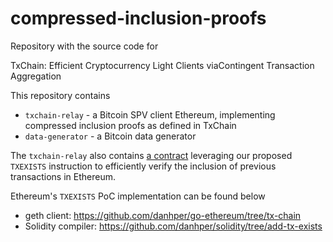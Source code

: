 # compressed-inclusion-proofs

Repository with the source code for

TxChain: Efficient Cryptocurrency Light Clients viaContingent Transaction Aggregation

This repository contains

* `txchain-relay` - a Bitcoin SPV client Ethereum, implementing compressed inclusion proofs as defined in TxChain
* `data-generator` - a Bitcoin data generator

The `txchain-relay` also contains [a contract](./txchain-relay/contracts/TxChecker.sol) leveraging our proposed `TXEXISTS` instruction to efficiently verify the inclusion of previous transactions in Ethereum.

Ethereum's `TXEXISTS` PoC implementation can be found below

* geth client: https://github.com/danhper/go-ethereum/tree/tx-chain
* Solidity compiler: https://github.com/danhper/solidity/tree/add-tx-exists
